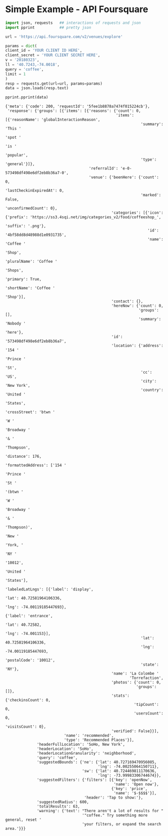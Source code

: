 # Simple Example - API Foursquare 


```python
import json, requests   ## interactions of requests and json
import pprint           ## pretty json

url = 'https://api.foursquare.com/v2/venues/explore'

params = dict(
client_id = 'YOUR CLIENT ID HERE',
client_secret = 'YOUR CLIENT SECRET HERE',
v = '20180323',
ll = '40.7243,-74.0018',
query = 'coffee',
limit = 1
)
resp = requests.get(url=url, params=params)
data = json.loads(resp.text)

pprint.pprint(data)
```

    {'meta': {'code': 200, 'requestId': '5fee1b8878a7474f015224cb'},
     'response': {'groups': [{'items': [{'reasons': {'count': 0,
                                                     'items': [{'reasonName': 'globalInteractionReason',
                                                                'summary': 'This '
                                                                           'spot '
                                                                           'is '
                                                                           'popular',
                                                                'type': 'general'}]},
                                         'referralId': 'e-0-573498df498e6df2eb8b36a7-0',
                                         'venue': {'beenHere': {'count': 0,
                                                                'lastCheckinExpiredAt': 0,
                                                                'marked': False,
                                                                'unconfirmedCount': 0},
                                                   'categories': [{'icon': {'prefix': 'https://ss3.4sqi.net/img/categories_v2/food/coffeeshop_',
                                                                            'suffix': '.png'},
                                                                   'id': '4bf58dd8d48988d1e0931735',
                                                                   'name': 'Coffee '
                                                                           'Shop',
                                                                   'pluralName': 'Coffee '
                                                                                 'Shops',
                                                                   'primary': True,
                                                                   'shortName': 'Coffee '
                                                                                'Shop'}],
                                                   'contact': {},
                                                   'hereNow': {'count': 0,
                                                               'groups': [],
                                                               'summary': 'Nobody '
                                                                          'here'},
                                                   'id': '573498df498e6df2eb8b36a7',
                                                   'location': {'address': '154 '
                                                                           'Prince '
                                                                           'St',
                                                                'cc': 'US',
                                                                'city': 'New York',
                                                                'country': 'United '
                                                                           'States',
                                                                'crossStreet': 'btwn '
                                                                               'W '
                                                                               'Broadway '
                                                                               '& '
                                                                               'Thompson',
                                                                'distance': 176,
                                                                'formattedAddress': ['154 '
                                                                                     'Prince '
                                                                                     'St '
                                                                                     '(btwn '
                                                                                     'W '
                                                                                     'Broadway '
                                                                                     '& '
                                                                                     'Thompson)',
                                                                                     'New '
                                                                                     'York, '
                                                                                     'NY '
                                                                                     '10012',
                                                                                     'United '
                                                                                     'States'],
                                                                'labeledLatLngs': [{'label': 'display',
                                                                                    'lat': 40.72581964106336,
                                                                                    'lng': -74.00119185447693},
                                                                                   {'label': 'entrance',
                                                                                    'lat': 40.72582,
                                                                                    'lng': -74.001153}],
                                                                'lat': 40.72581964106336,
                                                                'lng': -74.00119185447693,
                                                                'postalCode': '10012',
                                                                'state': 'NY'},
                                                   'name': 'La Colombe '
                                                           'Torrefaction',
                                                   'photos': {'count': 0,
                                                              'groups': []},
                                                   'stats': {'checkinsCount': 0,
                                                             'tipCount': 0,
                                                             'usersCount': 0,
                                                             'visitsCount': 0},
                                                   'verified': False}}],
                              'name': 'recommended',
                              'type': 'Recommended Places'}],
                  'headerFullLocation': 'SoHo, New York',
                  'headerLocation': 'SoHo',
                  'headerLocationGranularity': 'neighborhood',
                  'query': 'coffee',
                  'suggestedBounds': {'ne': {'lat': 40.727169470956085,
                                             'lng': -74.00255064150711},
                                      'sw': {'lat': 40.724469811170636,
                                             'lng': -73.99983306744674}},
                  'suggestedFilters': {'filters': [{'key': 'openNow',
                                                    'name': 'Open now'},
                                                   {'key': 'price',
                                                    'name': '$-$$$$'}],
                                       'header': 'Tap to show:'},
                  'suggestedRadius': 600,
                  'totalResults': 63,
                  'warning': {'text': "There aren't a lot of results for "
                                      '"coffee." Try something more general, reset '
                                      'your filters, or expand the search area.'}}}

